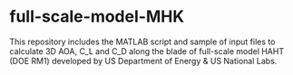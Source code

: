 full-scale-model-MHK
====================

This repository includes the MATLAB script and sample of input files to calculate 3D AOA, C_L and C_D along the blade of full-scale model HAHT (DOE RM1) developed by US Department of Energy &amp; US National Labs.
